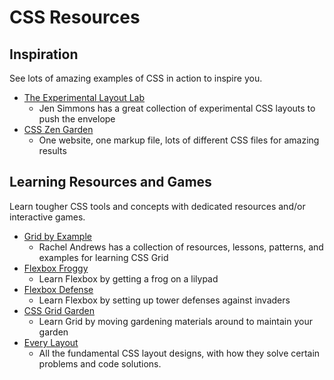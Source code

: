 # CSS Resources

## Inspiration

See lots of amazing examples of CSS in action to inspire you.

* [The Experimental Layout Lab](https://labs.jensimmons.com/)
  * Jen Simmons has a great collection of experimental CSS layouts to push the envelope
* [CSS Zen Garden](http://www.csszengarden.com/)
  * One website, one markup file, lots of different CSS files for amazing results

## Learning Resources and Games

Learn tougher CSS tools and concepts with dedicated resources and/or interactive games.

* [Grid by Example](https://gridbyexample.com/)
  * Rachel Andrews has a collection of resources, lessons, patterns, and examples for learning CSS Grid
* [Flexbox Froggy](https://flexboxfroggy.com/)
  * Learn Flexbox by getting a frog on a lilypad
* [Flexbox Defense](http://www.flexboxdefense.com/)
  * Learn Flexbox by setting up tower defenses against invaders
* [CSS Grid Garden](https://cssgridgarden.com/)
  * Learn Grid by moving gardening materials around to maintain your garden
* [Every Layout](https://every-layout.dev/)
  * All the fundamental CSS layout designs, with how they solve certain problems and code solutions.
